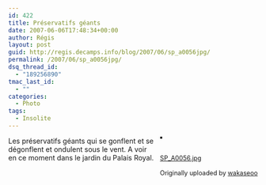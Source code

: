 ```yaml
---
id: 422
title: Préservatifs géants
date: 2007-06-06T17:48:34+00:00
author: Régis
layout: post
guid: http://regis.decamps.info/blog/2007/06/sp_a0056jpg/
permalink: /2007/06/sp_a0056jpg/
dsq_thread_id:
  - "189256890"
tmac_last_id:
  - ""
categories:
  - Photo
tags:
  - Insolite
---
```

<div style="float: right; margin-left: 10px; margin-bottom: 10px;">
  <a href="http://www.flickr.com/photos/wakaseoo/533444679/" title="photo sharing"><img src="http://farm2.static.flickr.com/1161/533444679_804a368a53_m.jpg" alt="" style="border: solid 2px #000000;" /></a><br /> <br /> <span style="font-size: 0.9em; margin-top: 0px;"><br /> <a href="http://www.flickr.com/photos/wakaseoo/533444679/">SP_A0056.jpg</a><br /> <br /> Originally uploaded by <a href="http://www.flickr.com/people/wakaseoo/">wakaseoo</a><br /> </span>
</div>

Les préservatifs géants qui se gonflent et se dégonflent et ondulent sous le vent. A voir en ce moment dans le jardin du Palais Royal.
  
<br clear="all" />